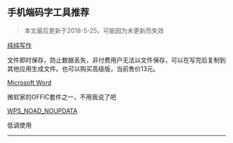 ## 手机端码字工具推荐

> 本文最后更新于2018-5-25，可能因为未更新而失效

[纯纯写作](https://www.coolapk.com/apk/com.drakeet.purewriter)

文件即时保存，防止数据丢失，非付费用户无法以文件保存，可以在写完后复制到其他应用生成文件。也可以购买高级版，当前售价13元。

[Microsoft Word ](https://www.coolapk.com/apk/com.microsoft.office.word)

微软家的OFFIC套件之一，不用我说了吧

[WPS_NOAD_NOUPDATA](www.no-link-please-wait.com)

低调使用



____

